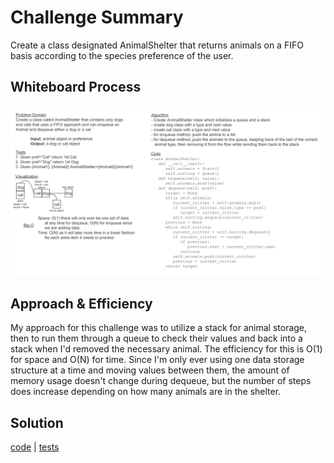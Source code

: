 # Challenge Summary

Create a class designated AnimalShelter that returns animals on a FIFO basis according to the species preference of the
user.

## Whiteboard Process

![whiteboard](./stack-queue-animal-shelter.jpg)

## Approach & Efficiency

My approach for this challenge was to utilize a stack for animal storage, then to run them through a queue to check
their values and back into a stack when I'd removed the necessary animal. The efficiency for this is O(1) for space and
O(N) for time. Since I'm only ever using one data storage structure at a time and moving values between them, the amount
of memory usage doesn't change during dequeue, but the number of steps does increase depending on how many animals are
in the shelter.

## Solution

[code](../../code_challenges/stack_queue_animal_shelter.py) |
[tests](../../tests/code_challenges/test_stack_queue_animal_shelter.py)
